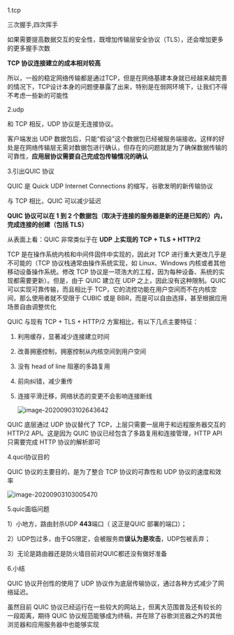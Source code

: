 1.tcp

三次握手,四次挥手

如果需要提高数据交互的安全性，既增加传输层安全协议（TLS），还会增加更多的更多握手次数

**TCP 协议连接建立的成本相对较高**

所以，一般的稳定网络传输都是通过TCP，但是在网络基建本身就已经越来越完善的情况下，TCP设计本身的问题便暴露了出来，特别是在弱网环境下，让我们不得不考虑一些新的可能性



2.udp

和 TCP 相反，UDP 协议是无连接协议。

客户端发出 UDP 数据包后，只能“假设”这个数据包已经被服务端接收。这样的好处是在网络传输层无需对数据包进行确认，但存在的问题就是为了确保数据传输的可靠性，**应用层协议需要自己完成包传输情况的确认**



3.引出QUIC 协议

QUIC 是 Quick UDP Internet Connections 的缩写，谷歌发明的新传输协议

与 TCP 相比，QUIC 可以减少延迟

**QUIC 协议可以在 1 到 2 个数据包（取决于连接的服务器是新的还是已知的）内，完成连接的创建（包括 TLS）**

从表面上看：QUIC 非常类似于在 **UDP 上实现的 TCP + TLS + HTTP/2**

TCP 是在操作系统内核和中间件固件中实现的，因此对 TCP 进行重大更改几乎是不可能的（TCP 协议栈通常由操作系统实现，如  Linux、Windows 内核或者其他移动设备操作系统。修改 TCP 协议是一项浩大的工程，因为每种设备、系统的实现都需要更新）。但是，由于  QUIC 建立在 UDP 之上，因此没有这种限制。QUIC 可以实现可靠传输，而且相比于  TCP，它的流控功能在用户空间而不在内核空间，那么使用者就不受限于 CUBIC 或是 BBR，而是可以自由选择，甚至根据应用场景自由调整优化



QUIC 与现有 TCP + TLS + HTTP/2 方案相比，有以下几点主要特征：

1. 利用缓存，显著减少连接建立时间

2. 改善拥塞控制，拥塞控制从内核空间到用户空间

3. 没有 head of line 阻塞的多路复用

4. 前向纠错，减少重传

5. 连接平滑迁移，网络状态的变更不会影响连接断线

   ![image-20200903102643642](https://gitee.com/andylinchuanxin/bookimagenew/raw/master/img/image-20200903102643642.png)

QUIC 底层通过 UDP 协议替代了 TCP，上层只需要一层用于和远程服务器交互的 HTTP/2 API。这是因为 QUIC 协议已经包含了多路复用和连接管理，HTTP API 只需要完成 HTTP 协议的解析即可



4.quci协议目的

QUIC 协议的主要目的，是为了整合 TCP 协议的可靠性和 UDP 协议的速度和效率

![image-20200903103005470](https://gitee.com/andylinchuanxin/bookimagenew/raw/master/img/image-20200903103005470.png)



5.quic面临问题

1）小地方，路由封杀UDP **443**端口（ 这正是QUIC 部署的端口）；

2）UDP包过多，由于QS限定，会被服务商**误认为是攻击**，UDP包被丢弃；

3）无论是路由器还是防火墙目前对QUIC都还没有做好准备



6.小结

QUIC 协议开创性的使用了 UDP 协议作为底层传输协议，通过各种方式减少了网络延迟。

虽然目前 QUIC 协议已经运行在一些较大的网站上，但离大范围普及还有较长的一段距离，期待 QUIC 协议规范能够成为终稿，并在除了谷歌浏览器之外的其他浏览器和应用服务器中也能够实现